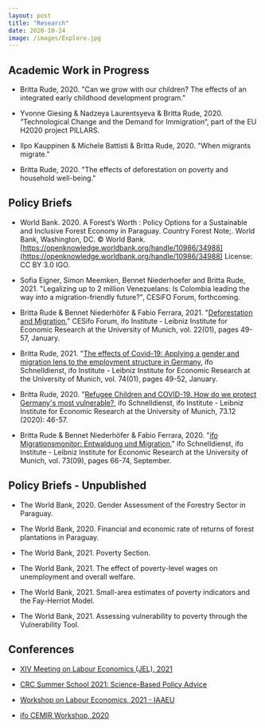```yaml
---
layout: post
title: "Research"
date: 2020-10-24
image: /images/Explore.jpg
---
```


## Academic Work in Progress 

- Britta Rude, 2020. "Can we grow with our children? The effects of an integrated early childhood development program." 

- Yvonne Giesing & Nadzeya Laurentsyeva & Britta Rude, 2020. “Technological Change and the Demand for Immigration“, part of the EU H2020 project PILLARS.

- Ilpo Kauppinen & Michele Battisti & Britta Rude, 2020. "When migrants migrate."

- Britta Rude, 2020. "The effects of deforestation on poverty and household well-being."


## Policy Briefs

- World Bank. 2020. A Forest’s Worth : Policy Options for a Sustainable and Inclusive Forest Economy in Paraguay. Country Forest Note;. World Bank, Washington, DC. © World Bank. [https://openknowledge.worldbank.org/handle/10986/34988](https://openknowledge.worldbank.org/handle/10986/34988) License: CC BY 3.0 IGO.

- Sofia Eigner, Simon Meemken, Bennet Niederhoefer and Britta Rude, 2021. "Legalizing up to 2 million Venezuelans: Is Colombia leading the way into a migration-friendly future?", CESiFO Forum, forthcoming.  

- Britta Rude & Bennet Niederhöfer & Fabio Ferrara, 2021. "[Deforestation and Migration](https://ideas.repec.org/a/ces/ifofor/v22y2021i01p49-57.html)," CESifo Forum, ifo Institute - Leibniz Institute for Economic Research at the University of Munich, vol. 22(01), pages 49-57, January.

- Britta Rude, 2021. "[The effects of Covid-19: Applying a gender and migration lens to the employment structure in Germany](https://ideas.repec.org/a/ces/ifosdt/v74y2021i01p49-52.html), ifo Schnelldienst, ifo Institute - Leibniz Institute for Economic Research at the University of Munich, vol. 74(01), pages 49-52, January.

- Britta Rude, 2020. "[Refugee Children and COVID-19. How do we protect Germany's most vulnerable?](https://www.ifo.de/publikationen/2020/aufsatz-zeitschrift/gefluechtete-kinder-und-covid-19-corona-als-brennglas), ifo Schnelldienst, ifo Institute - Leibniz Institute for Economic Research at the University of Munich, 73.12 (2020): 46-57.

- Britta Rude & Bennet Niederhöfer & Fabio Ferrara, 2020. "[ifo Migrationsmonitor: Entwaldung und Migration](https://ideas.repec.org/a/ces/ifosdt/v73y2020i09p66-74.html)," ifo Schnelldienst, ifo Institute - Leibniz Institute for Economic Research at the University of Munich, vol. 73(09), pages 66-74, September.

## Policy Briefs - Unpublished

- The World Bank, 2020. Gender Assessment of the Forestry Sector in Paraguay. 

- The World Bank, 2020. Financial and economic rate of returns of forest plantations in Paraguay. 

- The World Bank, 2021. Poverty Section. 

- The World Bank, 2021. The effect of poverty-level wages on unemployment and overall welfare. 

- The World Bank, 2021. Small-area estimates of poverty indicators and the Fay-Herriot Model. 

- The World Bank, 2021. Assessing vulnerability to poverty through the Vulnerability Tool. 

## Conferences

- [XIV Meeting on Labour Economics (JEL), 2021](https://editorialexpress.com/conference/JEL2021/program/JEL2021.html#15)

- [CRC Summer School 2021: Science-Based Policy Advice](https://berlin-econ.de/event/crc-summer-school-2021-science-based-policy-advice)

- [Workshop on Labour Economics, 2021 - IAAEU](https://www.iaaeg.de/en/economic-team/events/archive/27-oekonomische-abteilung/veranstaltungen/624-workshop-on-labour-economics-2021-english#home)

- [ifo CEMIR Workshop, 2020](https://www.ifo.de/en/event/ifo-cemir-seminars) 

 
